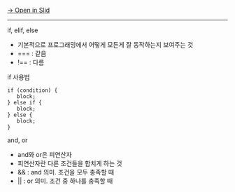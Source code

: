 [→ Open in Slid](https://slid.cc/vdocs/ce65fe601dfc4ff3bb8b889d87fbbbf0)


---


if, elif, else


 - 기본적으로 프로그래밍에서 어떻게 모든게 잘 동작하는지 보여주는 것
 - === : 같음
 - !== : 다름<br>





if 사용법

```
if (condition) {
   block;
} else if {
   block;
} else {
   block;
}
```





and, or


 - and와 or은 피연산자
 - 피연산자란 다른 조건들을 합치게 하는 것&nbsp;&nbsp;<br>
 - &amp;&amp; : and 의미. 조건을 모두 충족할 때<br>
 - || : or 의미. 조건 중 하나를 충족할 때<br>




